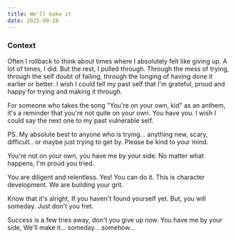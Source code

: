 ```yaml
---
title: We'll make it
date: 2025-09-28
---
```


### Context

Often I rollback to think about times where I absolutely felt like giving up. A lot of times, I did. But the rest, I pulled through. Through the mess of trying, through the self doubt of failing, through the longing of having done it earlier or better. I wish I could tell my past self that I'm grateful, proud and happy for trying and making it through.

For someone who takes the song "You're on your own, kid" as an anthem, it's a reminder that you're not quite on your own. You have you. I wish I could say the next one to my past vulnerable self.

PS. My absolute best to anyone who is trying... anything new, scary, difficult.. or maybe just trying to get by. Please be kind to your mind.

<div class="poetry">

You're not on your own, 
you have me by your side.
No matter what happens, 
I'm proud you tried.

You are diligent and relentless.
Yes! You can do it.
This is character development.
We are building your grit.

Know that it's alright,
If you haven't found yourself yet.
But, you will someday.
Just don't you fret.

Success is a few tries away, 
don't you give up now.
You have me by your side,
We'll make it... someday... somehow...

</div>
